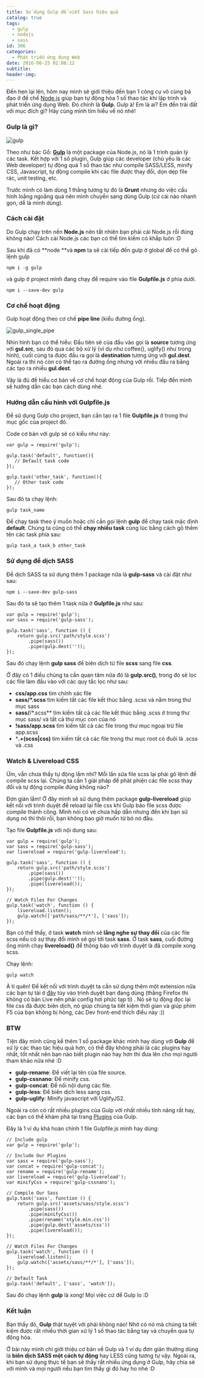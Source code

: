 ```yaml
---
title: Sử dụng Gulp để viết Sass hiệu quả
catalog: true
tags:
  - gulp
  - nodejs
  - sass
id: 306
categories:
  - Phát triển ứng dụng Web
date: 2016-06-25 02:08:12
subtitle:
header-img:
---
```


Đến hẹn lại lên, hôm nay mình sẽ giới thiệu đến bạn 1 công cụ vô cùng bá đạo ở đế chế [Node.js](http://blogk.xyz/lan-dau-trai-nghiem-nodejs/) giúp bạn tự động hóa 1 số thao tác khi lập trình và phát triển ứng dụng Web. Đó chính là **Gulp**. Gulp à! Em là ai? Em đến trái đất với mục đích gì? Hãy cùng mình tìm hiểu về nó nhé!<!--more-->

### Gulp là gì?

![gulp](../media/gulp.png)

Theo như bác Gồ: **[Gulp](http://gulpjs.com/)** là một package của Node.js, nó là 1 trình quản lý các task. Kết hợp với 1 số plugin, Gulp giúp các developer (chủ yếu là các Web developer) tự động quá 1 số thao tác như compile SASS/LESS, minify CSS, Javascript, tự động compile khi các file được thay đổi, dọn dẹp file rác, unit testing, etc.

Trước mình có làm dùng 1 thằng tương tự đó là **Grunt** nhưng do việc cấu hình loằng ngoằng quá nên mình chuyển sang dùng Gulp (cứ cái nào nhanh gọn, dễ là mình dùng).

### Cách cài đặt

Do Gulp chạy trên nền **Node.js** nên tất nhiên bạn phải cài Node.js rồi đúng không nào! Cách cài Node.js các bạn có thể tìm kiếm có khắp luôn :D

Sau khi đã có **node **và **npm** ta sẽ cài tiếp đến gulp ở global để có thể gõ lệnh <kbr>gulp</kbr>

```
npm i -g gulp
```

và gulp ở project mình đang chạy để require vào file **Gulpfile.js** ở phía dưới.

```
npm i --save-dev gulp
```

### Cơ chế hoạt động

Gulp hoạt động theo cơ chế **pipe line** (kiểu đường ống).

![gulp_single_pipe](../media/gulp_single_pipe.png)

Nhìn hình bạn có thể hiểu: Đầu tiên sẽ của đầu vào gọi là **source** tương ứng với **gul.src**, sau đó qua các bộ xử lý (ví dụ như coffee(), uglify() như trong hình), cuối cùng ta được đầu ra gọi là **destination** tương ứng với **gul.dest**. Ngoài ra thì nó còn có thể tạo ra đường ống nhưng với nhiều đầu ra bằng các tạo ra nhiều **gul.dest**.

Vậy là đủ đề hiểu cơ bản về cơ chế hoạt động của Gulp rồi. Tiếp đến mình sẽ hướng dẫn các bạn cách dùng nhé.

### Hướng dẫn cấu hình với Gulpfile.js

Để sử dụng Gulp cho project, bạn cần tạo ra 1 file **Gulpfile.js** ở trong thư mục gốc của project đó.

Code cơ bản với gulp sẽ có kiểu như này:

```
var gulp = require('gulp');

gulp.task('default', function(){
   // Default task code
});

gulp.task('other_task', function(){
   // Other task code
});
```

Sau đó ta chạy lệnh:

```
gulp task_name
```

Để chạy task theo ý muốn hoặc chỉ cần gọi lệnh **gulp** để chạy task mặc định **default**. Chúng ta cũng có thể **chạy nhiều task** cùng lúc bằng cách gõ thêm tên các task phía sau:

```
gulp task_a task_b other_task
```

### Sử dụng để dịch SASS

Để dịch SASS ta sử dụng thêm 1 package nữa là **gulp-sass** và cài đặt như sau:

```
npm i --save-dev gulp-sass
```

Sau đó ta sẽ tạo thêm 1 task nữa ở **Gulpfile.js** như sau:

```
var gulp = require('gulp');
var sass = require('gulp-sass');

gulp.task('sass', function () {
    return gulp.src('path/style.scss')
        .pipe(sass())
        .pipe(gulp.dest(''));
});
```

Sau đó chạy lệnh **gulp sass** để biên dịch từ file **scss** sang file **css**.

Ở đây có 1 điều chúng ta cần quan tâm nữa đó là **gulp.src()**, trong đó sẽ lọc các file làm đầu vào với các quy tắc lọc như sau:

*   **css/app.css** tìm chính xác file
*   **sass/*.scss** tìm kiếm tất các file kết thúc bằng .scss và nằm trong thư mục sass
*   **sass/**/*.scss** tìm kiếm tất cả các file kết thúc bằng .scss ở trong thư mục sass/ và tất cả thư mục con của nó
*   **!sass/app.scss** tìm kiếm tất cả các file trong thư mục ngoại trừ file app.scss
*   ***.+(scss|css)** tìm kiếm tất cả các file trong thư mục root có đuôi là .scss và .css

### Watch & Livereload CSS

Ừm, vẫn chưa thấy tự động lắm nhỉ? Mỗi lần sửa file scss lại phải gõ lệnh để compile scss lại. Chúng ta cần 1 giải pháp để phát phiện các file scss thay đổi và tự động compile đúng không nào?

Đơn giản lắm! Ở đây mình sẽ sử dụng thêm package **gulp-livereload** giúp kết nối với trình duyệt để reload lại file css khi Gulp báo file scss được compile thành công. Mình nói có vẻ chưa hấp dẫn nhưng đến khi bạn sử dụng nó thì thôi rồi, bạn không bao giờ muốn từ bỏ nó đâu.

Tạo file **Gulpfile.js** với nội dung sau:

```
var gulp = require('gulp');
var sass = require('gulp-sass');
var livereload = require('gulp-livereload');

gulp.task('sass', function () {
    return gulp.src('path/style.scss')
        .pipe(sass())
        .pipe(gulp.dest(''));
        .pipe(livereload());
});

// Watch Files For Changes
gulp.task('watch', function () {
    livereload.listen();
    gulp.watch(['path/sass/**/*'], ['sass']);
});
```

Bạn có thể thấy, ở task **watch** mình sẽ **lắng nghe sự thay đổi** của các file scss nếu có sự thay đổi mình sẽ gọi tới task **sass**. Ở task **sass**, cuối đường ống mình chạy **livereload()** để thông báo với trình duyệt là đã compile xong scss.

Chạy lệnh:

```
gulp watch
```

À tí quên! Để kết nối với trình duyệt ta cần sử dụng thêm một extension nữa các bạn tự tải ở [đây](http://livereload.com/extensions/) tùy vào trình duyệt bạn đang dùng (thằng Firefox thì không có bản Live nên phải config hơi phức tạp tí) . Nó sẽ tự động đọc lại file css đã được biên dịch, nó giúp chúng ta tiết kiệm thời gian và giúp phím F5 của bạn không bị hỏng, các Dev front-end thích điều này :))

### BTW

Tiện đây mình cũng kể thêm 1 số package khác mình hay dùng với **Gulp** để xử lý các thao tác hiệu quả hơn, có thể đây không phải là các plugins hay nhất, tốt nhất nên bạn nào biết plugin nào hay hơn thì đưa lên cho mọi người tham khảo nữa nhé :D

*   **gulp-rename**: Để viết lại tên của file source.
*   **gulp-cssnano**: Để minify css.
*   **gulp-concat**: Để nối nội dung các file.
*   **gulp-less**: Để biên dịch less sang css.
*   **gulp-uglify**: Minify javascript với UglifyJS2.

Ngoài ra còn có rất nhiều plugins của Gulp với nhất nhiều tính năng rất hay, các bạn có thể khám phá tại trang [Plugins](http://gulpjs.com/plugins/) của Gulp.

Đây là 1 ví dụ khá hoàn chỉnh 1 file Gulpfile.js mình hay dùng:

```
// Include gulp
var gulp = require('gulp');

// Include Our Plugins
var sass = require('gulp-sass');
var concat = require('gulp-concat');
var rename = require('gulp-rename');
var livereload = require('gulp-livereload');
var minifyCss = require('gulp-cssnano');

// Compile Our Sass
gulp.task('sass', function () {
    return gulp.src('assets/sass/style.scss')
        .pipe(sass())
        .pipe(minifyCss())
        .pipe(rename('style.min.css'))
        .pipe(gulp.dest('assets/css'))
        .pipe(livereload());
});

// Watch Files For Changes
gulp.task('watch', function () {
    livereload.listen();
    gulp.watch(['assets/sass/**/*'], ['sass']);
});

// Default Task
gulp.task('default', ['sass', 'watch']);
```

Sau đó chạy lệnh **gulp** là xong! Mọi việc cứ để Gulp lo :D

### Kết luận

Bạn thấy đó, **Gulp** thật tuyệt vời phải không nào! Nhờ có nó mà chúng ta tiết kiệm được rất nhiều thời gian xử lý 1 số thao tác bằng tay và chuyển qua tự động hóa.

Ở bài này mình chỉ giới thiệu cơ bản về Gulp và 1 ví dụ đơn giản thường dùng là **biên dịch SASS một cách tự động** hay LESS cũng tương tự vậy. Ngoài ra, khi bạn sử dụng thực tế bạn sẽ thấy rất nhiều ứng dụng ở Gulp, hãy chia sẻ với mình và mọi người nếu bạn tìm thấy gì đó hay ho nhé :D